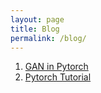 ```yaml
---
layout: page
title: Blog
permalink: /blog/
---
```


1. [GAN in Pytorch](https://github.com/suryatejadev/tutorials/blob/master/gan/GAN_pytorch.ipynb)
2. [Pytorch Tutorial](https://github.com/suryatejadev/tutorials/blob/master/pytorch/pytorch_tutorial.ipynb)
  
